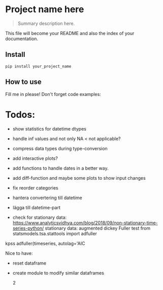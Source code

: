 # Project name here
> Summary description here.


This file will become your README and also the index of your documentation.

## Install

`pip install your_project_name`

## How to use

Fill me in please! Don't forget code examples:

# Todos:
- show statistics for datetime dtypes
- handle inf values and not only NA < not applicable?
- compress data types during type-conversion
- add interactive plots?
- add functions to handle dates in a better way.
- add diff-function and maybe some plots to show input changes
- fix reorder categories
- hantera convertering till datetime
- lägga till datetime-part

- check for stationary data:
https://www.analyticsvidhya.com/blog/2018/09/non-stationary-time-series-python/
stationary data:
augmented dickey Fuller test
from statsmodels.tsa.stattools import adfuller

kpss
	adfuller(timeseries, autolag='AIC

Nice to have:
- reset dataframe
- create module to modify similar dataframes




    2



